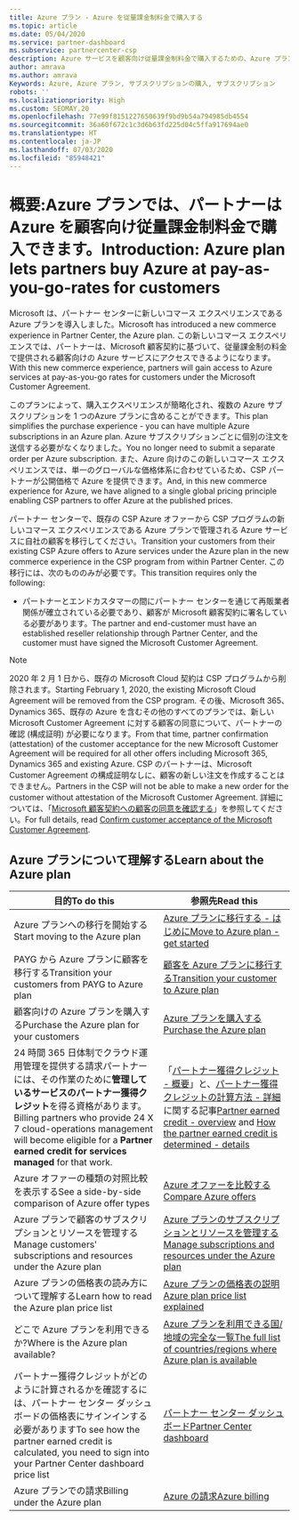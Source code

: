 ```yaml
---
title: Azure プラン - Azure を従量課金制料金で購入する
ms.topic: article
ms.date: 05/04/2020
ms.service: partner-dashboard
ms.subservice: partnercenter-csp
description: Azure サービスを顧客向け従量課金制料金で購入するための、Azure プランのコマースエクスペリエンスについて説明します。 新しいセキュリティ要件についても説明します。
author: amrava
ms.author: amrava
Keywords: Azure, Azure プラン, サブスクリプションの購入, サブスクリプション
robots: ''
ms.localizationpriority: High
ms.custom: SEOMAY.20
ms.openlocfilehash: 77e99f8151227650639f9bd9b54a794985db4554
ms.sourcegitcommit: 36a60f672c1c3d6b63fd225d04c5ffa917694ae0
ms.translationtype: HT
ms.contentlocale: ja-JP
ms.lasthandoff: 07/03/2020
ms.locfileid: "85948421"
---
```

# <a name="introduction-azure-plan-lets-partners-buy-azure-at-pay-as-you-go-rates-for-customers"></a><span data-ttu-id="97110-105">概要:Azure プランでは、パートナーは Azure を顧客向け従量課金制料金で購入できます。</span><span class="sxs-lookup"><span data-stu-id="97110-105">Introduction: Azure plan lets partners buy Azure at pay-as-you-go-rates for customers</span></span>

<span data-ttu-id="97110-106">Microsoft は、パートナー センターに新しいコマース エクスペリエンスである Azure プランを導入しました。</span><span class="sxs-lookup"><span data-stu-id="97110-106">Microsoft has introduced a new commerce experience in Partner Center, the Azure plan.</span></span>  <span data-ttu-id="97110-107">この新しいコマース エクスペリエンスでは、パートナーは、Microsoft 顧客契約に基づいて、従量課金制の料金で提供される顧客向けの Azure サービスにアクセスできるようになります。</span><span class="sxs-lookup"><span data-stu-id="97110-107">With this new commerce experience, partners will gain access to Azure services at pay-as-you-go rates for customers under the Microsoft Customer Agreement.</span></span>

<span data-ttu-id="97110-108">このプランによって、購入エクスペリエンスが簡略化され、複数の Azure サブスクリプションを 1 つのAzure プランに含めることができます。</span><span class="sxs-lookup"><span data-stu-id="97110-108">This plan simplifies the purchase experience - you can have multiple Azure subscriptions in an Azure plan.</span></span> <span data-ttu-id="97110-109">Azure サブスクリプションごとに個別の注文を送信する必要がなくなりました。</span><span class="sxs-lookup"><span data-stu-id="97110-109">You no longer need to submit a separate order per Azure subscription.</span></span> <span data-ttu-id="97110-110">また、Azure 向けのこの新しいコマース エクスペリエンスでは、単一のグローバルな価格体系に合わせているため、CSP パートナーが公開価格で Azure を提供できます。</span><span class="sxs-lookup"><span data-stu-id="97110-110">And, in this new commerce experience for Azure, we have aligned to a single global pricing principle enabling CSP partners to offer Azure at the published prices.</span></span>

<span data-ttu-id="97110-111">パートナー センターで、既存の CSP Azure オファーから CSP プログラムの新しいコマース エクスペリエンスである Azure プランで管理される Azure サービスに自社の顧客を移行してください。</span><span class="sxs-lookup"><span data-stu-id="97110-111">Transition your customers from their existing CSP Azure offers to Azure services under the Azure plan in the new commerce experience in the CSP program from within Partner Center.</span></span> <span data-ttu-id="97110-112">この移行には、次のもののみが必要です。</span><span class="sxs-lookup"><span data-stu-id="97110-112">This transition requires only the following:</span></span>

- <span data-ttu-id="97110-113">パートナーとエンドカスタマーの間にパートナー センターを通じて再販業者関係が確立されている必要であり、顧客が Microsoft 顧客契約に署名している必要があります。</span><span class="sxs-lookup"><span data-stu-id="97110-113">The partner and end-customer must have an established reseller relationship through Partner Center, and the customer must have signed the Microsoft Customer Agreement.</span></span>

>[!Note]
><span data-ttu-id="97110-114">2020 年 2 月 1 日から、既存の Microsoft Cloud 契約は CSP プログラムから削除されます。</span><span class="sxs-lookup"><span data-stu-id="97110-114">Starting February 1, 2020, the existing Microsoft Cloud Agreement will be removed from the CSP program.</span></span> <span data-ttu-id="97110-115">その後、Microsoft 365、Dynamics 365、既存の Azure を含むその他のすべてのプランでは、新しい Microsoft Customer Agreement に対する顧客の同意について、パートナーの確認 (構成証明) が必要になります。</span><span class="sxs-lookup"><span data-stu-id="97110-115">From that time, partner confirmation (attestation) of the customer acceptance for the new Microsoft Customer Agreement will be required for all other offers including Microsoft 365, Dynamics 365 and existing Azure.</span></span> <span data-ttu-id="97110-116">CSP のパートナーは、Microsoft Customer Agreement の構成証明なしに、顧客の新しい注文を作成することはできません。</span><span class="sxs-lookup"><span data-stu-id="97110-116">Partners in the CSP will not be able to make a new order for the customer without attestation of the Microsoft Customer Agreement.</span></span> <span data-ttu-id="97110-117">詳細については、「[Microsoft 顧客契約への顧客の同意を確認する](confirm-customer-agreement.md)」を参照してください。</span><span class="sxs-lookup"><span data-stu-id="97110-117">For full details, read [Confirm customer acceptance of the Microsoft Customer Agreement](confirm-customer-agreement.md).</span></span>


## <a name="learn-about-the-azure-plan"></a><span data-ttu-id="97110-118">Azure プランについて理解する</span><span class="sxs-lookup"><span data-stu-id="97110-118">Learn about the Azure plan</span></span>

|<span data-ttu-id="97110-119">**目的**</span><span class="sxs-lookup"><span data-stu-id="97110-119">**To do this**</span></span>   |<span data-ttu-id="97110-120">**参照先**</span><span class="sxs-lookup"><span data-stu-id="97110-120">**Read this**</span></span>   |
|------------------|---------------------|
|<span data-ttu-id="97110-121">Azure プランへの移行を開始する</span><span class="sxs-lookup"><span data-stu-id="97110-121">Start moving to the Azure plan</span></span>|[<span data-ttu-id="97110-122">Azure プランに移行する - はじめに</span><span class="sxs-lookup"><span data-stu-id="97110-122">Move to Azure plan - get started</span></span>](azure-plan-get-started.md)
|<span data-ttu-id="97110-123">PAYG から Azure プランに顧客を移行する</span><span class="sxs-lookup"><span data-stu-id="97110-123">Transition your customers from PAYG to Azure plan</span></span>|[<span data-ttu-id="97110-124">顧客を Azure プランに移行する</span><span class="sxs-lookup"><span data-stu-id="97110-124">Transition your customer to Azure plan</span></span>](azure-plan-transition.md)|
|<span data-ttu-id="97110-125">顧客向けの Azure プランを購入する</span><span class="sxs-lookup"><span data-stu-id="97110-125">Purchase the Azure plan for your customers</span></span>|[<span data-ttu-id="97110-126">Azure プランを購入する</span><span class="sxs-lookup"><span data-stu-id="97110-126">Purchase the Azure plan</span></span>](purchase-azure-plan.md)|
|<span data-ttu-id="97110-127">24 時間 365 日体制でクラウド運用管理を提供する請求パートナーには、その作業のために**管理しているサービスのパートナー獲得クレジット**を得る資格があります。</span><span class="sxs-lookup"><span data-stu-id="97110-127">Billing partners who provide 24 X 7 cloud-operations management will become eligible for a **Partner earned credit for services managed** for that work.</span></span>|<span data-ttu-id="97110-128">「[パートナー獲得クレジット - 概要](partner-earned-credit.md)」と、[パートナー獲得クレジットの計算方法 - 詳細](partner-earned-credit-explanation.md)に関する記事</span><span class="sxs-lookup"><span data-stu-id="97110-128">[Partner earned credit - overview](partner-earned-credit.md) and [How the partner earned credit is determined - details](partner-earned-credit-explanation.md)</span></span>|
|<span data-ttu-id="97110-129">Azure オファーの種類の対照比較を表示する</span><span class="sxs-lookup"><span data-stu-id="97110-129">See a side-by-side comparison of Azure offer types</span></span>|[<span data-ttu-id="97110-130">Azure オファーを比較する</span><span class="sxs-lookup"><span data-stu-id="97110-130">Compare Azure offers</span></span>](compare-azure-offers.md)|
|<span data-ttu-id="97110-131">Azure プランで顧客のサブスクリプションとリソースを管理する</span><span class="sxs-lookup"><span data-stu-id="97110-131">Manage customers' subscriptions and resources under the Azure plan</span></span>|[<span data-ttu-id="97110-132">Azure プランのサブスクリプションとリソースを管理する</span><span class="sxs-lookup"><span data-stu-id="97110-132">Manage subscriptions and resources under the Azure plan</span></span>](azure-plan-manage.md)|
|<span data-ttu-id="97110-133">Azure プランの価格表の読み方について理解する</span><span class="sxs-lookup"><span data-stu-id="97110-133">Learn how to read the Azure plan price list</span></span>   |[<span data-ttu-id="97110-134">Azure プランの価格表の説明</span><span class="sxs-lookup"><span data-stu-id="97110-134">Azure plan price list explained</span></span>](azure-plan-price-list.md)|
|<span data-ttu-id="97110-135">どこで Azure プランを利用できるか?</span><span class="sxs-lookup"><span data-stu-id="97110-135">Where is the Azure plan available?</span></span>|[<span data-ttu-id="97110-136">Azure プランを利用できる国/地域の完全な一覧</span><span class="sxs-lookup"><span data-stu-id="97110-136">The full list of countries/regions where Azure plan is available</span></span>](https://query.prod.cms.rt.microsoft.com/cms/api/am/binary/RE3QN0x)
|<span data-ttu-id="97110-137">パートナー獲得クレジットがどのように計算されるかを確認するには、パートナー センター ダッシュボードの価格表にサインインする必要があります</span><span class="sxs-lookup"><span data-stu-id="97110-137">To see how the partner earned credit is calculated, you need to sign into your Partner Center dashboard price list</span></span>|[<span data-ttu-id="97110-138">パートナー センター ダッシュボード</span><span class="sxs-lookup"><span data-stu-id="97110-138">Partner Center dashboard</span></span>](https://partner.microsoft.com/en-us/dashboard/home)|
|<span data-ttu-id="97110-139">Azure プランでの請求</span><span class="sxs-lookup"><span data-stu-id="97110-139">Billing under the Azure plan</span></span>|[<span data-ttu-id="97110-140">Azure の請求</span><span class="sxs-lookup"><span data-stu-id="97110-140">Azure billing</span></span>](azure-plan-billing.md)| 




